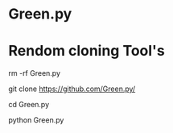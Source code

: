 # Green.py
# Rendom cloning Tool's

rm -rf Green.py

git clone https://github.com/Green.py/

cd Green.py

python Green.py
